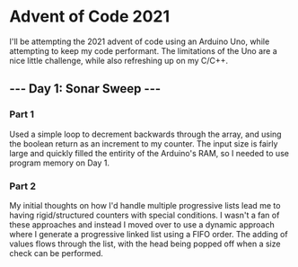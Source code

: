 # Advent of Code 2021
I'll be attempting the 2021 advent of code using an Arduino Uno, while attempting to keep my code performant. The limitations of the Uno are a nice little challenge, while also refreshing up on my C/C++.


## --- Day 1: Sonar Sweep ---

### Part 1
Used a simple loop to decrement backwards through the array, and using the boolean return as an increment to my counter. The input size is fairly large and quickly filled the entirity of the Arduino's RAM, so I needed to use program memory on Day 1.

### Part 2
My initial thoughts on how I'd handle multiple progressive lists lead me to having rigid/structured counters with special conditions. I wasn't a fan of these approaches and instead I moved over to use a dynamic approach where I generate a progressive linked list using a FIFO order. The adding of values flows through the list, with the head being popped off when a size check can be performed.